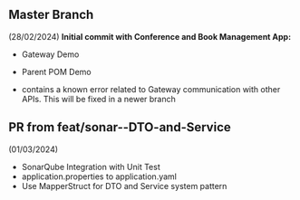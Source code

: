## Master Branch 
(28/02/2024)
**Initial commit with Conference and Book Management App:**

* Gateway Demo
* Parent POM Demo

* contains a known error related to Gateway communication with other APIs. This will be fixed in a newer branch

## PR from feat/sonar--DTO-and-Service
(01/03/2024)
- SonarQube Integration with Unit Test
- application.properties to application.yaml
- Use MapperStruct for DTO and Service system pattern
